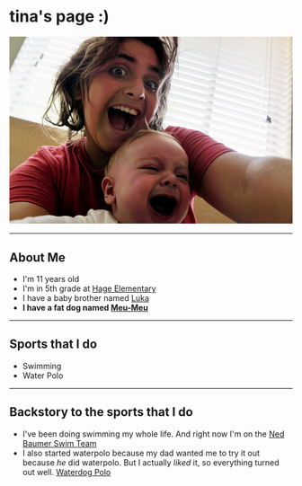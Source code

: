 # tina's page :)

![](images/Tina2.PNG)

*****

## About Me
- I'm 11 years old
- I'm in 5th grade at [Hage Elementary](https://www.sandiegounified.org/schools/hage)
- I have a baby brother named [Luka](images/Tina.PNG)
- **I have a fat dog named [Meu-Meu](images/meumeu.PNG)**

*****

## Sports that I do
- Swimming
- Water Polo


*****

## Backstory to the sports that I do
- I've been doing swimming my whole life. And right now I'm on the [Ned Baumer Swim Team](https://nedbaumerswimteam.wordpress.com) 
- I also started waterpolo because my dad wanted me to try it out because *he* did waterpolo. But I actually *liked* it, so everything turned out well. [Waterdog Polo](https://view/waterdog-polo/home)
